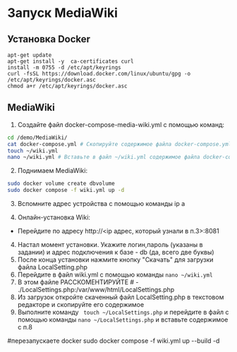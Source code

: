 # Запуск MediaWiki
## Установка Docker
```
apt-get update
apt-get install -y  ca-certificates curl
install -m 0755 -d /etc/apt/keyrings
curl -fsSL https://download.docker.com/linux/ubuntu/gpg -o /etc/apt/keyrings/docker.asc
chmod a+r /etc/apt/keyrings/docker.asc
```
## MediaWiki

1. Создайте файл docker-compose-media-wiki.yml с помощью команд:

```bash
cd /demo/MediaWiki/
cat docker-compose.yml # Скопируйте содержимое файла docker-compose.yml 
touch ~/wiki.yml
nano ~/wiki.yml # Вставьте в файл ~/wiki.yml содержимое файла docker-compose.yml  
```

2. Поднимаем MediaWiki:
   
```bash
sudo docker volume create dbvolume
sudo docker compose -f wiki.yml up -d
```
3. Вспомните адрес устройства с помощью команды ip a

4. Онлайн-установка Wiki:
- Перейдите по адресу http://<ip адрес, который узнали в п.3>:8081

4. Настал момент установки. Укажите логин,пароль (указаны в задании) и адрес подключения к базе - db (да, всего две буквы)
5. После конца установки нажмите кнопку "Скачать" для загрузки файла LocalSetting.php
6. Перейдите в файл wiki.yml с помощью команды `nano ~/wiki.yml`
7. В этом файле РАССКОМЕНТИРУЙТЕ # - ./LocalSettings.php:/var/www/html/LocalSettings.php
8. Из загрузок откройте скаченный файл LocalSetting.php в текстовом редакторе и скопируйте его содержимое
9. Выполните команду ` touch ~/LocalSettings.php` и перейдите в файл с помощью команды `nano ~/LocalSettings.php` и вставьте содержимое с п.8



#перезапускаете docker
sudo docker compose -f wiki.yml up --build -d
```

